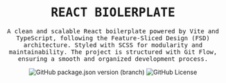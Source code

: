 <h1 align="center">
  <samp>REACT BIOLERPLATE</samp>
</h1>

<p align="center">
  <samp>
  A clean and scalable React boilerplate powered by Vite and TypeScript, following the Feature-Sliced Design (FSD) architecture. Styled with SCSS for modularity and maintainability. The project is structured with Git Flow, ensuring a smooth and organized development process.</samp>
</p>

<div align="center">
    <img alt="GitHub package.json version (branch)" src="https://img.shields.io/github/package-json/v/Warnigo/react-boilerplate/main?style=flat&label=version&labelColor=%2320222d&color=%23e8e8e4&logo=tag&logoColor=%23ffffff">
    <img alt="GitHub License" src="https://img.shields.io/github/license/Warnigo/react-boilerplate?style=flat&label=license&labelColor=%2320222d&color=%23e8e8e4&logo=github&logoColor=%23ffffff">

</div>
